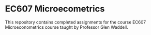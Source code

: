 # EC607 Microecometrics 

This repository contains completed assignments for the course EC607 Microeconometrics course taught by Professor Glen Waddell.